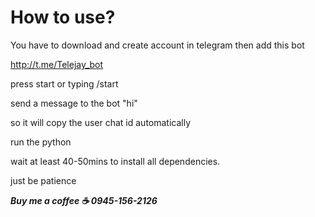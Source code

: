 # How to use?

You have to download and create account in telegram then add this bot

http://t.me/Telejay_bot

press start
or typing /start

send a message to the bot "hi"

so it will copy the user chat id automatically

run the python

wait at least 40-50mins to install all dependencies.

just be patience

***Buy me a coffee ☕ 0945-156-2126***
